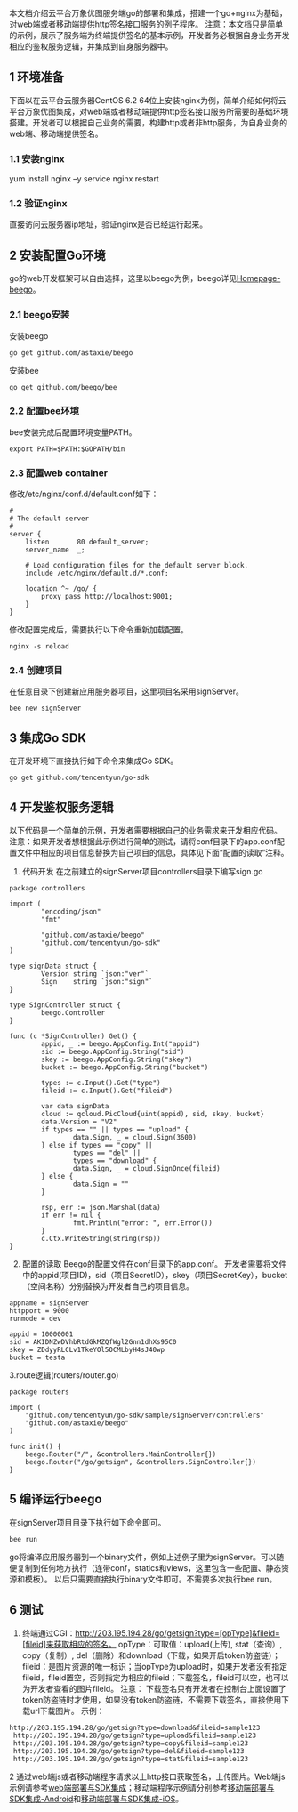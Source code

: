 本文档介绍云平台万象优图服务端go的部署和集成，搭建一个go+nginx为基础，对web端或者移动端提供http签名接口服务的例子程序。
注意：本文档只是简单的示例，展示了服务端为终端提供签名的基本示例，开发者务必根据自身业务开发相应的鉴权服务逻辑，并集成到自身服务器中。
## 1 环境准备
下面以在云平台云服务器CentOS 6.2 64位上安装nginx为例，简单介绍如何将云平台万象优图集成，对web端或者移动端提供http签名接口服务所需要的基础环境搭建。开发者可以根据自己业务的需要，构建http或者非http服务，为自身业务的web端、移动端提供签名。
### 1.1 安装nginx
yum install nginx –y
service nginx restart
### 1.2 验证nginx
直接访问云服务器ip地址，验证nginx是否已经运行起来。
## 2 安装配置Go环境
go的web开发框架可以自由选择，这里以beego为例，beego详见[Homepage-beego](http://beego.me/)。
### 2.1 beego安装
安装beego

```
go get github.com/astaxie/beego
```
安装bee

```
go get github.com/beego/bee
```
### 2.2 配置bee环境
bee安装完成后配置环境变量PATH。

```
export PATH=$PATH:$GOPATH/bin
```
### 2.3 配置web container
修改/etc/nginx/conf.d/default.conf如下：

```
#
# The default server
#
server {
    listen       80 default_server;
    server_name  _;

    # Load configuration files for the default server block.
    include /etc/nginx/default.d/*.conf;

    location ^~ /go/ {
        proxy_pass http://localhost:9001;
    }
}
```
修改配置完成后，需要执行以下命令重新加载配置。

```
nginx -s reload
```
### 2.4 创建项目
在任意目录下创建新应用服务器项目，这里项目名采用signServer。

```
bee new signServer
```
## 3 集成Go SDK
在开发环境下直接执行如下命令来集成Go SDK。

```
go get github.com/tencentyun/go-sdk
```
## 4 开发鉴权服务逻辑
以下代码是一个简单的示例，开发者需要根据自己的业务需求来开发相应代码。
注意：如果开发者想根据此示例进行简单的测试，请将conf目录下的app.conf配置文件中相应的项目信息替换为自己项目的信息，具体见下面“配置的读取”注释。
1. 代码开发
在之前建立的signServer项目controllers目录下编写sign.go

```
package controllers

import (
        "encoding/json"
        "fmt"

        "github.com/astaxie/beego"
        "github.com/tencentyun/go-sdk"
)

type signData struct {
        Version string `json:"ver"`
        Sign    string `json:"sign"`
}

type SignController struct {
        beego.Controller
}

func (c *SignController) Get() {
        appid, _ := beego.AppConfig.Int("appid")
        sid := beego.AppConfig.String("sid")
        skey := beego.AppConfig.String("skey")
        bucket := beego.AppConfig.String("bucket")

        types := c.Input().Get("type")
        fileid := c.Input().Get("fileid")

        var data signData
        cloud := qcloud.PicCloud{uint(appid), sid, skey, bucket}
        data.Version = "V2"
        if types == "" || types == "upload" {
                data.Sign, _ = cloud.Sign(3600)
        } else if types == "copy" ||
                types == "del" ||
                types == "download" {
                data.Sign, _ = cloud.SignOnce(fileid)
        } else {
                data.Sign = ""
        }

        rsp, err := json.Marshal(data)
        if err != nil {
                fmt.Println("error: ", err.Error())
        }
        c.Ctx.WriteString(string(rsp))
}
```
2. 配置的读取
Beego的配置文件在conf目录下的app.conf。
开发者需要将文件中的appid(项目ID)，sid（项目SecretID），skey（项目SecretKey），bucket（空间名称）分别替换为开发者自己的项目信息。

```
appname = signServer
httpport = 9000
runmode = dev

appid = 10000001
sid = AKIDNZwDVhbRtdGkMZQfWgl2Gnn1dhXs95C0
skey = ZDdyyRLCLv1TkeYOl5OCMLbyH4sJ40wp
bucket = testa
```
3.route逻辑(routers/router.go)

```
package routers

import (
    "github.com/tencentyun/go-sdk/sample/signServer/controllers"
    "github.com/astaxie/beego"
)

func init() {
    beego.Router("/", &controllers.MainController{})
    beego.Router("/go/getsign", &controllers.SignController{})
}

```
## 5 编译运行beego
在signServer项目目录下执行如下命令即可。

```
bee run
```
go将编译应用服务器到一个binary文件，例如上述例子里为signServer。可以随便复制到任何地方执行（连带conf，statics和views，这里包含一些配置、静态资源和模板）。
以后只需要直接执行binary文件即可。不需要多次执行bee run。
## 6 测试
1. 终端通过CGI：http://203.195.194.28/go/getsign?type=[opType]&fileid=[fileid]来获取相应的签名。
opType：可取值：upload(上传), stat（查询）, copy（复制）, del（删除）和download（下载，如果开启token防盗链）；
fileid：是图片资源的唯一标识；当opType为upload时，如果开发者没有指定fileid，fileid置空，否则指定为相应的fileid；下载签名，fileid可以空，也可以为开发者查看的图片fileid。
注意： 下载签名只有开发者在控制台上面设置了token防盗链时才使用，如果没有token防盗链，不需要下载签名，直接使用下载url下载图片。
示例：

```
http://203.195.194.28/go/getsign?type=download&fileid=sample123
 http://203.195.194.28/go/getsign?type=upload&fileid=sample123
 http://203.195.194.28/go/getsign?type=copy&fileid=sample123
 http://203.195.194.28/go/getsign?type=del&fileid=sample123
 http://203.195.194.28/go/getsign?type=stat&fileid=sample123
```
2 通过web端js或者移动端程序请求以上http接口获取签名，上传图片。Web端js示例请参考[web端部署与SDK集成](/doc/product/275/web端部署示例)；移动端程序示例请分别参考[移动端部署与SDK集成-Android](/doc/product/275/Android部署示例)和[移动端部署与SDK集成-iOS](/doc/product/275/iOS部署示例)。